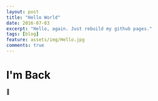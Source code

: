 ```yaml
---
layout: post
title: "Hello World"
date: 2016-07-03
excerpt: "Hello, again. Just rebuild my github pages."
tags: [blog]
feature: assets/img/Hello.jpg
comments: true
---
```


# I'm Back

:new_moon_with_face:
